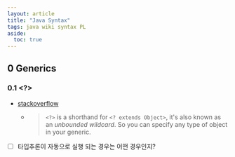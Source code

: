 ```yaml
---
layout: article
title: "Java Syntax"
tags: java wiki syntax PL
aside:
  toc: true
---
```




## 0 Generics

### 0.1 <?>

- [stackoverflow](https://stackoverflow.com/questions/11392380/generics-what-does-actually-mean)

  - > `<?>` is a shorthand for `<? extends Object>`, it's also known as an *unbounded wildcard*. So you can specify any type of object in your generic.

- [ ] 타입추론이 자동으로 실행 되는 경우는 어떤 경우인지?

  

